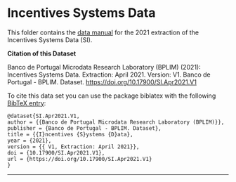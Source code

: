 # Incentives Systems Data


This folder contains the [data manual](https://github.com/BPLIM/Manuals/blob/master/Data/SI/APR21/SI_manual_APR21.pdf) for the 2021 extraction of the Incentives Systems Data (SI).



**Citation of this Dataset**

Banco de Portugal Microdata Research Laboratory (BPLIM) (2021): Incentives Systems Data. Extraction: April 2021. Version: V1. Banco de Portugal - BPLIM. Dataset. https://doi.org/10.17900/SI.Apr2021.V1


To cite this data set you can use the package biblatex with the following [BibTeX entry](https://github.com/BPLIM/Manuals/blob/master/Data/SI/APR21/aux_files/bibtex/SI.bib):

```
@dataset{SI.Apr2021.V1,
author = {{Banco de Portugal Microdata Research Laboratory (BPLIM)}},
publisher = {Banco de Portugal - BPLIM. Dataset},
title = {{I}ncentives {S}ystems {D}ata},
year = {2021},
version = {{ V1, Extraction: April 2021}},
doi = {10.17900/SI.Apr2021.V1},
url = {https://doi.org/10.17900/SI.Apr2021.V1}
}
```

----------------------------------------------------------------------------------------------------------------------------------------------
